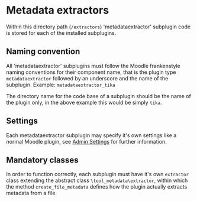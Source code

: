 # Metadata extractors

Within this directory path (`/extractors`) 'metadataextractor' subplugin code is stored for each of the installed subplugins.

## Naming convention

All 'metadataextractor' subplugins must follow the Moodle frankenstyle naming conventions for their component name, that is the plugin type `metadataextractor` followed by an underscore and the name of the subplugin. Example: `metadataextractor_tika`

The directory name for the code base of a subplugin should be the name of the plugin only, in the above example this would be simply `tika`.

## Settings

Each metadataextractor subplugin may specify it's own settings like a normal Moodle plugin, see [Admin Settings](https://docs.moodle.org/dev/Admin_settings) for further information.

## Mandatory classes

In order to function correctly, each subplugin must have it's own `extractor` class extending the abstract class `\tool_metadata\extractor`, within which the method `create_file_metadata` defines how the plugin actually extracts metadata from a file.
